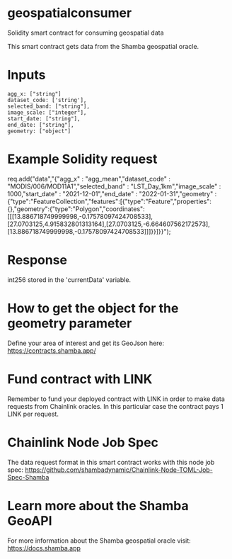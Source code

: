 # geospatialconsumer
Solidity smart contract for consuming geospatial data

This smart contract gets data from the Shamba geospatial oracle. 

# Inputs

    agg_x: ["string"]
    dataset_code: ['string'],
    selected_band: ["string"],
    image_scale: ["integer"],
    start_date: ["string"],
    end_date: ["string"],
    geometry: ["object"]
    

# Example Solidity request

 req.add("data","{"agg_x" : "agg_mean","dataset_code" : "MODIS/006/MOD11A1","selected_band" : "LST_Day_1km","image_scale" : 1000,"start_date" : "2021-12-01","end_date" : "2022-01-31","geometry" : {"type":"FeatureCollection","features":[{"type":"Feature","properties":{},"geometry":{"type":"Polygon","coordinates":[[[13.886718749999998,-0.17578097424708533],[27.0703125,4.915832801313164],[27.0703125,-6.664607562172573],[13.886718749999998,-0.17578097424708533]]]}}]}}");


# Response  

 int256 stored in the 'currentData' variable.

# How to get the object for the geometry parameter

 Define your area of interest and get its GeoJson here:
 https://contracts.shamba.app/

# Fund contract with LINK

 Remember to fund your deployed contract with LINK in order to make data requests from Chainlink oracles. In this particular case the contract pays 1 LINK per request.

# Chainlink Node Job Spec
 
 The data request format in this smart contract works with this node job spec:
 https://github.com/shambadynamic/Chainlink-Node-TOML-Job-Spec-Shamba

# Learn more about the Shamba GeoAPI
For more information about the Shamba geospatial oracle visit: 
https://docs.shamba.app